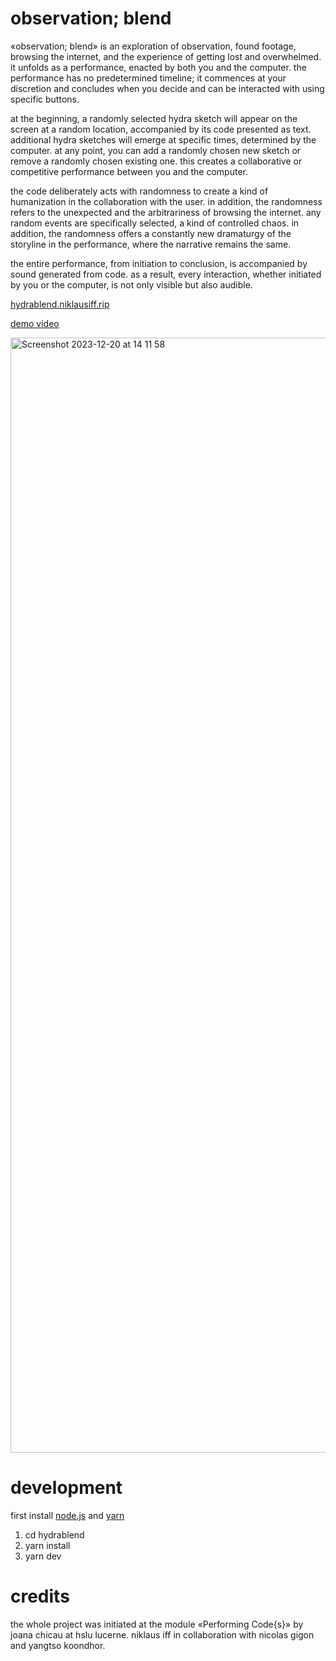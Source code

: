 # observation; blend

«observation; blend» is an exploration of observation, found footage, browsing the internet, and the experience of getting lost and overwhelmed. it unfolds as a performance, enacted by both you and the computer. the performance has no predetermined timeline; it commences at your discretion and concludes when you decide and can be interacted with using specific buttons.

at the beginning, a randomly selected hydra sketch will appear on the screen at a random location, accompanied by its code presented as text. additional hydra sketches will emerge at specific times, determined by the computer. at any point, you can add a randomly chosen new sketch or remove a randomly chosen existing one. this creates a collaborative or competitive performance between you and the computer.

the code deliberately acts with randomness to create a kind of humanization in the collaboration with the user. in addition, the randomness refers to the unexpected and the arbitrariness of browsing the internet. any random events are specifically selected, a kind of controlled chaos. in addition, the randomness offers a constantly new dramaturgy of the storyline in the performance, where the narrative remains the same.

the entire performance, from initiation to conclusion, is accompanied by sound generated from code. as a result, every interaction, whether initiated by you or the computer, is not only visible but also audible.

[hydrablend.niklausiff.rip](https://observationblend.niklausiff.rip/)

[demo video](https://vimeo.com/user133165383/)

<img width="1784" alt="Screenshot 2023-12-20 at 14 11 58" src="https://github.com/nikischwdrtr/hydraBlend/assets/40233850/de61dd45-f95a-4aa8-9ed4-922ab99c7077">

# development

first install [node.js](https://nodejs.org) and [yarn](https://classic.yarnpkg.com)

1. cd hydrablend
2. yarn install
3. yarn dev

# credits

the whole project was initiated at the module «Performing Code{s}» by joana chicau at hslu lucerne. 
niklaus iff in collaboration with nicolas gigon and yangtso koondhor.
